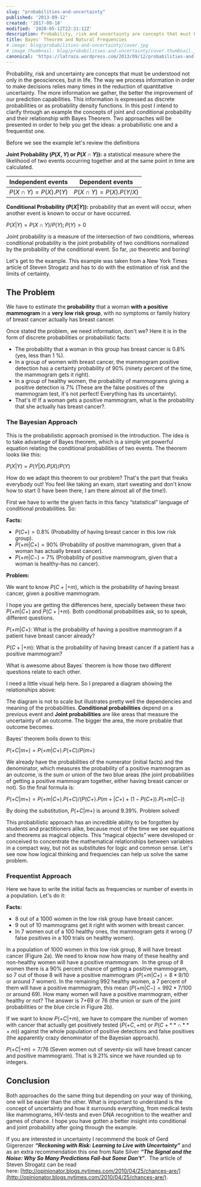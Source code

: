 ```yaml
---
slug: "probabilities-and-uncertainty"
published: '2013-09-12'
created: '2017-09-18'
modified: '2020-05-12T22:31:12Z'
description: Probability, risk and uncertainty are concepts that must be understood not only in the geosciences, but in life.
title: Bayes' Theorem and Natural Frequencies
# image: blog/probabilities-and-uncertainty/cover.jpg
# image_thumbnail: blog/probabilities-and-uncertainty/cover.thumbnail.jpg
canonical: 'https://latraza.wordpress.com/2013/09/12/probabilities-and-uncertainty-bayes-theorem-and-natural-frequencies/'
---
```


Probability, risk and uncertainty are concepts that must be understood not only in the geosciences, but in life. The way we process information in order to make decisions relies many times in the reduction of quantitative uncertainty. The more information we gather, the better the improvement of our prediction capabilities. This information is expressed as discrete probabilities or as probability density functions. In this post I intend to clarify through an example the concepts of joint and conditional probability and their relationship with Bayes Theorem. Two approaches will be presented in order to help you get the ideas: a probabilistic one and a frequentist one.

Before we see the example let's review the definitions

**Joint Probability ($P(X,Y)$ or $P(X \cap Y)$):** a statistical measure where the likelihood of two events occurring together and at the same point in time are calculated.

| **Independent events** |   **Dependent events**   |
| :--------------------: | :----------------------: |
| $P(X \cap Y)=P(X).P(Y)$ | $P(X \cap Y)=P(X).P(Y/X)$ |

**Conditional Probability ($P(X  |  Y)$):** probability that an event will occur, when another event is known to occur or have occurred.

$P(X  |  Y) = P(X \cap Y)/P(Y); P(Y) > 0$

Joint probability is a measure of the intersection of two conditions, whereas conditional probability is the joint probability of two conditions normalized by the probability of the conditional event. So far, ¡so theoretic and boring!

Let's get to the example. This example was taken from a New York Times article of Steven Strogatz and has to do with the estimation of risk and the limits of certainty.

## The Problem

We have to estimate the **probability** that a woman **with a positive mammogram** in a **very low risk group**, with no symptoms or family history of breast cancer actually has breast cancer.

Once stated the problem, we need information, don't we? Here it is in the form of discrete probabilities or probabilistic facts:

 - The probability that a woman in this group has breast cancer is 0.8% (yes, less than 1 %).
 - In a group of women with breast cancer, the mammogram positive detection has a certainty probability of 90% (ninety percent of the time, the mammogram gets it right).
 - In a group of healthy women, the probability of mammograms giving a positive detection is 7% (These are the false positives of the mammogram test, it's not perfect! Everything has its uncertainty).
 - That's it! If a woman gets a positive mammogram, what is the probability that she actually has breast cancer?.


### The Bayesian Approach

This is the probabilistic approach promised in the introduction. The idea is to take advantage of Bayes theorem, which is a simple yet powerful equation relating the conditional probabilities of two events. The theorem looks like this:

$P(X  |  Y)=P(Y  |  X).P(X)/P(Y)$

How do we adapt this theorem to our problem? That's the part that freaks everybody out! You feel like taking an exam, start sweating and don't know how to start (I have been there, I am there almost all of the time!).

First we have to write the given facts in this fancy “statistical” language of conditional probabilities. So:

**Facts:**

- $P(C+) = 0.8\%$ (Probability of having breast cancer in this low risk group).
- $P(+m  |  C+) = 90\%$ (Probability of positive mammogram, given that a woman has actually breast cancer).
- $P(+m  |  C-) = 7\%$ (Probability of positive mammogram, given that a woman is healthy–has no cancer).


**Problem:**

We want to know $P(C+  |  +m)$, which is the probability of having breast cancer, given a positive mammogram.

I hope you are getting the differences here, specially between these two: $P(+m  |  C+)$ and $P(C+  |  +m)$. Both conditional probabilities ask, so to speak, different questions.

$P(+m  |  C+)$: What is the probability of having a positive mammogram if a patient have breast cancer already?

$P(C+  |  +m)$: What is the probability of having breast cancer if a patient has a positive mammogram?

What is awesome about Bayes´ theorem is how those two different questions relate to each other.

I need a little visual help here. So I prepared a diagram showing the relationships above:

<ImageBlog src="blog/probabilities-and-uncertainty/figure_1.jpg" width="1646" height="696" alt="Figure 1: Visual representation of Conditional and Joint probabilities"/>

The diagram is not to scale but illustrates pretty well the dependencies and meaning of the probabilities. **Conditional probabilities** depend on a previous event and **Joint probabilities** are like areas that measure the uncertainty of an outcome. The bigger the area, the more probable that outcome becomes.

Bayes' theorem boils down to this:

$P(+C  |  m+)=P(+m  |  C+).P(+C)/P(m+)$

We already have the probabilities of the numerator (initial facts) and the denominator, which measures the probability of a positive mammogram as an outcome, is the sum or union of the two blue areas (the joint probabilities of getting a positive mammogram together, either having breast cancer or not). So the final formula is:

$P(+C  |  m+)=P(+m  |  C+).P(+C)/(P(C+).P(m+  |  C+)+(1-P(C+)).P(+m  |  C-))$

By doing the substitution, $P(+C  |  m+)$ is around 9.39%. Problem solved!

This probabilistic approach has an incredible ability to be forgotten by students and practitioners alike, because most of the time we see equations and theorems as magical objects. This “magical objects” were developed or conceived to concentrate the mathematical relationships between variables in a compact way, but not as substitutes for logic and common sense. Let's see now how logical thinking and frequencies can help us solve the same problem.

### Frequentist Approach

Here we have to write the initial facts as frequencies or number of events in a population. Let's do it:

**Facts:**

- 8 out of a 1000 women in the low risk group have breast cancer.
- 9 out of 10 mammograms get it right with women with breast cancer.
- In 7 women out of a 100 healthy ones, the mammogram gets it wrong (7 false positives in a 100 trials on healthy women).

In a population of 1000 women in this low risk group, 8 will have breast cancer (Figure 2a). We need to know now how many of these healthy and non-healthy women will have a positive mammogram.  In the group of 8 women there is a 90% percent chance of getting a positive mammogram, so 7 out of those 8 will have a positive mammogram ($P(+m  |  C+)=8*9/10$ or around 7 women). In the remaining 992 healthy women, a 7 percent of them will have a positive mammogram, this mean ($P(+m  |  C-)=992*7/100$ or around 69). How many women will have a positive mammogram, either healthy or not? The answer is 7+69 or 76 (the union or sum of the joint probabilities or the blue circle in Figure 2b).

<ImageBlog src="blog/probabilities-and-uncertainty/figure_2.jpg" width="487" height="257" alt="Figure 2: a) Representation of women with breast cancer to healthy ones. b) The blue circle represents the union of the joint probabilities of getting a positive mammogram in the populations of 'a'.s"/>

If we want to know $P(+C  |  +m)$, we have to compare the number of women with cancer that actually get positively tested ($P(+C,+m)$ or $P(C+** \cap **+m)$) against the whole population of positive detections and false positives (the apparently crazy denominator of the Bayesian approach).

$P(+C  |  +m)=7/76$ (Seven women out of seventy-six will have breast cancer and positive mammogram). That is 9.21% since we have rounded up to integers.


## Conclusion

Both approaches do the same thing but depending on your way of thinking, one will be easier than the other. What is important to understand is the concept of uncertainty and how it surrounds everything, from medical tests like mammograms, HIV-tests and even DNA recognition to the weather and games of chance. I hope you have gotten a better insight into conditional and joint probability after going through the example.

If you are interested in uncertainty I recommend the book of Gerd Gigerenzer _**“Reckoning with Risk: Learning to Live with Uncertainty”**_ and as an extra recommendation this one from Nate Silver _**“The Signal and the Noise: Why So Many Predictions Fail-but Some Don't”**_.  The article of Steven Strogatz can be read here: [http://opinionator.blogs.nytimes.com/2010/04/25/chances-are/](http://opinionator.blogs.nytimes.com/2010/04/25/chances-are/).

